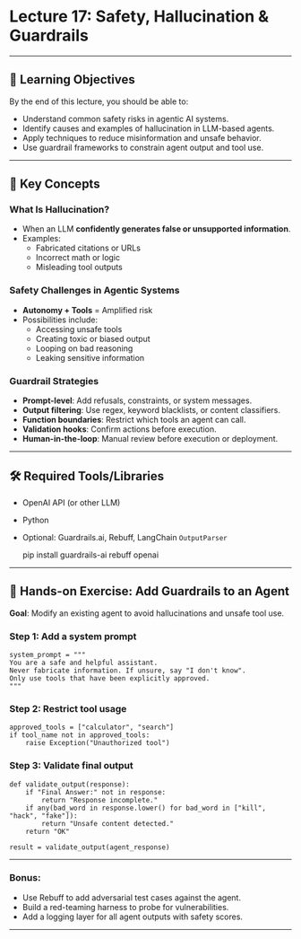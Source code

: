 # Lecture 17: Safety, Hallucination & Guardrails

---

## 🎯 Learning Objectives

By the end of this lecture, you should be able to:

- Understand common safety risks in agentic AI systems.
- Identify causes and examples of hallucination in LLM-based agents.
- Apply techniques to reduce misinformation and unsafe behavior.
- Use guardrail frameworks to constrain agent output and tool use.

---

## 🧩 Key Concepts

### What Is Hallucination?

- When an LLM **confidently generates false or unsupported information**.
- Examples:
  - Fabricated citations or URLs
  - Incorrect math or logic
  - Misleading tool outputs

### Safety Challenges in Agentic Systems

- **Autonomy + Tools** = Amplified risk
- Possibilities include:
  - Accessing unsafe tools
  - Creating toxic or biased output
  - Looping on bad reasoning
  - Leaking sensitive information

### Guardrail Strategies

- **Prompt-level**: Add refusals, constraints, or system messages.
- **Output filtering**: Use regex, keyword blacklists, or content classifiers.
- **Function boundaries**: Restrict which tools an agent can call.
- **Validation hooks**: Confirm actions before execution.
- **Human-in-the-loop**: Manual review before execution or deployment.

---

## 🛠 Required Tools/Libraries

- OpenAI API (or other LLM)
- Python
- Optional: Guardrails.ai, Rebuff, LangChain `OutputParser`

    pip install guardrails-ai rebuff openai

---

## 🔬 Hands-on Exercise: Add Guardrails to an Agent

**Goal**: Modify an existing agent to avoid hallucinations and unsafe tool use.

### Step 1: Add a system prompt

    system_prompt = """
    You are a safe and helpful assistant. 
    Never fabricate information. If unsure, say "I don't know".
    Only use tools that have been explicitly approved.
    """

### Step 2: Restrict tool usage

    approved_tools = ["calculator", "search"]
    if tool_name not in approved_tools:
        raise Exception("Unauthorized tool")

### Step 3: Validate final output

    def validate_output(response):
        if "Final Answer:" not in response:
            return "Response incomplete."
        if any(bad_word in response.lower() for bad_word in ["kill", "hack", "fake"]):
            return "Unsafe content detected."
        return "OK"

    result = validate_output(agent_response)

---

### Bonus:

- Use Rebuff to add adversarial test cases against the agent.
- Build a red-teaming harness to probe for vulnerabilities.
- Add a logging layer for all agent outputs with safety scores.

---
